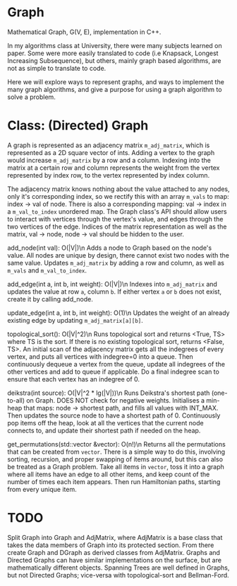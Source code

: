 # Graph
Mathematical Graph, G(V, E), implementation in C++.

In my algorithms class at University, there were many subjects learned on paper. Some were more easily translated to code (i.e Knapsack,
Longest Increasing Subsequence), but others, mainly graph based algorithms, are not as simple to translate to code.

Here we will explore ways to represent graphs, and ways to implement the many graph algorithms, and give a purpose for using a graph
algorithm to solve a problem.

# Class: (Directed) Graph
A graph is represented as an adjacency matrix `m_adj_matrix`, which is represented as a 2D square vector of ints. Adding a vertex to 
the graph would increase `m_adj_matrix` by a row and a column. Indexing into the matrix at a certain row and column represents the 
weight from the vertex represented by index row, to the vertex represented by index column.

The adjacency matrix knows nothing about the value attached to any nodes, only it's corresponding index, so we rectify this with an 
array `m_vals` to map: index -> val of node. There is also a corresponding mapping: val -> index in a `m_val_to_index` unordered map.
The Graph class's API should allow users to interact with vertices through the vertex's value, and edges through the two vertices of 
the edge. Indices of the matrix representation as well as the matrix, val -> node, node -> val should be hidden to the user.

add_node(int val): O(|V|)\n
Adds a node to Graph based on the node's value. All nodes are unique by design, there cannot exist two nodes with the same value.
Updates `m_adj_matrix` by adding a row and column, as well as `m_vals` and `m_val_to_index`.

add_edge(int a, int b, int weight): O(|V|)\n
Indexes into `m_adj_matrix` and updates the value at row `a`, column `b`. If either vertex `a` or `b` does not exist, create it by
calling add_node.

update_edge(int a, int b, int weight): O(1)\n
Updates the weight of an already existing edge by updating `m_adj_matrix[a][b]`.

topological_sort(): O(|V|^2)\n
Runs topological sort and returns <True, TS> where TS is the sort. If there is no existing topological sort, returns <False, TS>.
An initial scan of the adjacency matrix gets all the indegrees of every vertex, and puts all vertices with indegree=0 into a queue.
Then continuously dequeue a vertex from the queue, update all indegrees of the other vertices and add to queue if applicable. Do a 
final indegree scan to ensure that each vertex has an indegree of 0.

deikstra(int source): O(|V|^2 * lg(|V|))\n
Runs Deikstra's shortest path (one-to-all) on Graph. DOES NOT check for negative weights. Initialises a min-heap that maps: node -> 
shortest path, and fills all values with INT_MAX. Then updates the source node to have a shortest path of 0. Continuously pop items 
off the heap, look at all the vertices that the current node connects to, and update their shortest path if needed on the heap.

get_permutations(std::vector<int> &vector): O(n!)\n
Returns all the permutations that can be created from `vector`. There is a simple way to do this, involving sorting, recursion, and 
proper swapping of items around, but this can also be treated as a Graph problem. Take all items in `vector`, toss it into a graph 
where all items have an edge to all other items, and keep count of the number of times each item appears. Then run Hamiltonian 
paths, starting from every unique item.

# TODO
Split Graph into Graph and AdjMatrix, where AdjMatrix is a base class that takes the data members of Graph into its protected 
section. From there create Graph and DGraph as derived classes from AdjMatrix. Graphs and Directed Graphs can have similar 
implementations on the surface, but are mathematically different objects. Spanning Trees are well defined in Graphs, but not 
Directed Graphs; vice-versa with topological-sort and Bellman-Ford.

